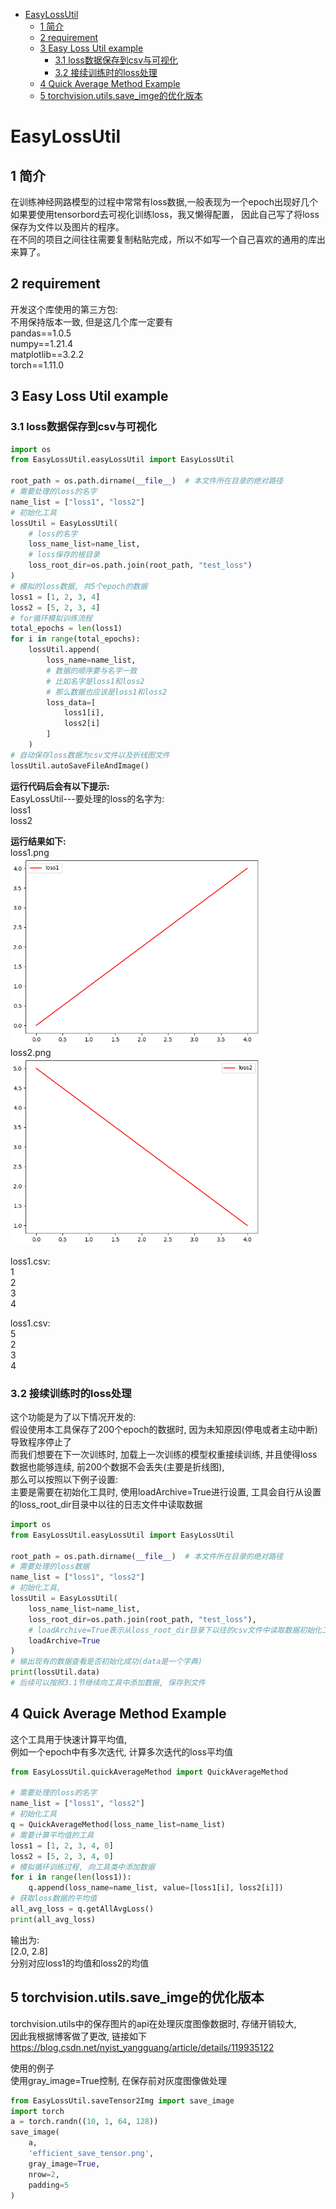 - [EasyLossUtil](#easylossutil)
  - [1 简介](#1-简介)
  - [2 requirement](#2-requirement)
  - [3 Easy Loss Util example](#3-easy-loss-util-example)
    - [3.1 loss数据保存到csv与可视化](#31-loss数据保存到csv与可视化)
    - [3.2 接续训练时的loss处理](#32-接续训练时的loss处理)
  - [4 Quick Average Method Example](#4-quick-average-method-example)
  - [5 torchvision.utils.save\_imge的优化版本](#5-torchvisionutilssave_imge的优化版本)

# EasyLossUtil   
## 1 简介   
在训练神经网路模型的过程中常常有loss数据,一般表现为一个epoch出现好几个<br>
如果要使用tensorbord去可视化训练loss，我又懒得配置，
因此自己写了将loss保存为文件以及图片的程序。<br>
在不同的项目之间往往需要复制粘贴完成，所以不如写一个自己喜欢的通用的库出来算了。

## 2 requirement
开发这个库使用的第三方包:   
不用保持版本一致, 但是这几个库一定要有   
pandas==1.0.5   
numpy==1.21.4   
matplotlib==3.2.2   
torch==1.11.0   

## 3 Easy Loss Util example

### 3.1 loss数据保存到csv与可视化
```python
import os
from EasyLossUtil.easyLossUtil import EasyLossUtil

root_path = os.path.dirname(__file__)  # 本文件所在目录的绝对路径   
# 需要处理的loss的名字
name_list = ["loss1", "loss2"]
# 初始化工具
lossUtil = EasyLossUtil(
    # loss的名字
    loss_name_list=name_list,
    # loss保存的根目录
    loss_root_dir=os.path.join(root_path, "test_loss")
)
# 模拟的loss数据, 共5个epoch的数据
loss1 = [1, 2, 3, 4]
loss2 = [5, 2, 3, 4]
# for循环模拟训练流程
total_epochs = len(loss1)
for i in range(total_epochs):
    lossUtil.append(
        loss_name=name_list,
        # 数据的顺序要与名字一致
        # 比如名字是loss1和loss2
        # 那么数据也应该是loss1和loss2
        loss_data=[
            loss1[i],
            loss2[i]
        ]
    )
# 自动保存loss数据为csv文件以及折线图文件
lossUtil.autoSaveFileAndImage()
```
**运行代码后会有以下提示:**   
EasyLossUtil---要处理的loss的名字为:   
loss1   
loss2   

**运行结果如下:**   
loss1.png   
<img src="./test_loss/loss1.png" width=400>  
loss2.png   
<img src="./test_loss/loss2.png" width=400>  

loss1.csv:   
1   
2   
3   
4   

loss1.csv:  
5   
2   
3   
4   

### 3.2 接续训练时的loss处理
这个功能是为了以下情况开发的:   
假设使用本工具保存了200个epoch的数据时, 因为未知原因(停电或者主动中断)导致程序停止了    
而我们想要在下一次训练时, 加载上一次训练的模型权重接续训练, 并且使得loss数据也能够连续, 前200个数据不会丢失(主要是折线图),    
那么可以按照以下例子设置:   
主要是需要在初始化工具时, 使用loadArchive=True进行设置, 工具会自行从设置的loss_root_dir目录中以往的日志文件中读取数据

```python
import os
from EasyLossUtil.easyLossUtil import EasyLossUtil

root_path = os.path.dirname(__file__)  # 本文件所在目录的绝对路径
# 需要处理的loss数据
name_list = ["loss1", "loss2"]
# 初始化工具, 
lossUtil = EasyLossUtil(
    loss_name_list=name_list,
    loss_root_dir=os.path.join(root_path, "test_loss"),
    # loadArchive=True表示从loss_root_dir目录下以往的csv文件中读取数据初始化工具
    loadArchive=True
)
# 输出现有的数据查看是否初始化成功(data是一个字典)
print(lossUtil.data)
# 后续可以按照3.1节继续向工具中添加数据, 保存到文件
```

## 4 Quick Average Method Example
这个工具用于快速计算平均值, <br>
例如一个epoch中有多次迭代, 计算多次迭代的loss平均值
```python
from EasyLossUtil.quickAverageMethod import QuickAverageMethod

# 需要处理的loss的名字
name_list = ["loss1", "loss2"]
# 初始化工具
q = QuickAverageMethod(loss_name_list=name_list)
# 需要计算平均值的工具
loss1 = [1, 2, 3, 4, 0]
loss2 = [5, 2, 3, 4, 0]
# 模拟循环训练过程, 向工具类中添加数据
for i in range(len(loss1)):
    q.append(loss_name=name_list, value=[loss1[i], loss2[i]])
# 获取loss数据的平均值
all_avg_loss = q.getAllAvgLoss()
print(all_avg_loss)
```

输出为:   
[2.0, 2.8]   
分别对应loss1的均值和loss2的均值

## 5 torchvision.utils.save_imge的优化版本
torchvision.utils中的保存图片的api在处理灰度图像数据时, 存储开销较大, <br>
因此我根据博客做了更改, 链接如下<br>
https://blog.csdn.net/nyist_yangguang/article/details/119935122 <br>

使用的例子<br>
使用gray_image=True控制, 在保存前对灰度图像做处理<br>
```python
from EasyLossUtil.saveTensor2Img import save_image
import torch
a = torch.randn((10, 1, 64, 128))
save_image(
    a,
    'efficient_save_tensor.png',
    gray_image=True,
    nrow=2,
    padding=5
)
```